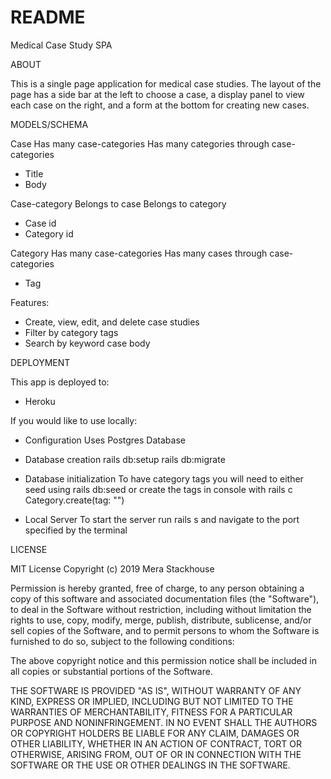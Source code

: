 # README

Medical Case Study SPA

ABOUT

This is a single page application for medical case studies. The layout of the page has a side bar at the left to choose a case, a display panel to view each case on the right, and a form at the bottom for creating new cases.

MODELS/SCHEMA

Case
Has many case-categories
Has many categories through case-categories

- Title
- Body


Case-category
Belongs to case
Belongs to category

- Case id
- Category id


Category
Has many case-categories
Has many cases through case-categories

- Tag

Features:
- Create, view, edit, and delete case studies
- Filter by category tags
- Search by keyword case body


DEPLOYMENT

This app is deployed to:
* Heroku


If you would like to use locally:
* Configuration
Uses Postgres Database

* Database creation
rails db:setup
rails db:migrate


* Database initialization
To have category tags you will need to either seed using
rails db:seed
or create the tags in console with
rails c
Category.create(tag: "<tag name here>")

* Local Server
To start the server run
rails s
and navigate to the port specified by the terminal

LICENSE

MIT License
Copyright (c) 2019 Mera Stackhouse

Permission is hereby granted, free of charge, to any person obtaining a copy of this software and associated documentation files (the "Software"), to deal in the Software without restriction, including without limitation the rights to use, copy, modify, merge, publish, distribute, sublicense, and/or sell copies of the Software, and to permit persons to whom the Software is furnished to do so, subject to the following conditions:

The above copyright notice and this permission notice shall be included in all copies or substantial portions of the Software.

THE SOFTWARE IS PROVIDED "AS IS", WITHOUT WARRANTY OF ANY KIND, EXPRESS OR IMPLIED, INCLUDING BUT NOT LIMITED TO THE WARRANTIES OF MERCHANTABILITY, FITNESS FOR A PARTICULAR PURPOSE AND NONINFRINGEMENT. IN NO EVENT SHALL THE AUTHORS OR COPYRIGHT HOLDERS BE LIABLE FOR ANY CLAIM, DAMAGES OR OTHER LIABILITY, WHETHER IN AN ACTION OF CONTRACT, TORT OR OTHERWISE, ARISING FROM, OUT OF OR IN CONNECTION WITH THE SOFTWARE OR THE USE OR OTHER DEALINGS IN THE SOFTWARE.

